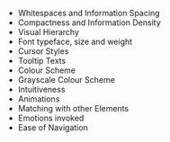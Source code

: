 - Whitespaces and Information Spacing
- Compactness and Information Density
- Visual Hierarchy
- Font typeface, size and weight
- Cursor Styles
- Tooltip Texts
- Colour Scheme
- Grayscale Colour Scheme
- Intuitiveness
- Animations
- Matching with other Elements
- Emotions invoked
- Ease of Navigation